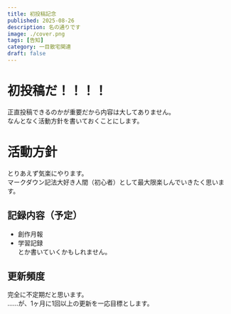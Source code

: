 ```yaml
---
title: 初投稿記念
published: 2025-08-26
description: 名の通りです
image: ./cover.png
tags: [告知]
category: 一目散宅関連
draft: false
---
```


# 初投稿だ！！！！
正直投稿できるのかが重要だから内容は大してありません。  
なんとなく活動方針を書いておくことにします。  

# 活動方針
とりあえず気楽にやります。  
マークダウン記法大好き人間（初心者）として最大限楽しんでいきたく思います。  

## 記録内容（予定）
- 創作月報
- 学習記録  
とか書いていくかもしれません。

## 更新頻度
完全に不定期だと思います。  
……が、1ヶ月に1回以上の更新を一応目標とします。